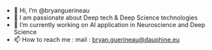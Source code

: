 - 👋 Hi, I’m @bryanguerineau
- 👀 I am passionate about Deep tech & Deep Science technologies
- 🌱 I’m currently working on AI application in Neuroscience and Deep Science
- 📫 How to reach me :    mail : bryan.guerineau@dauphine.eu

<!---
bryanguerineau/bryanguerineau is a ✨ special ✨ repository because its `README.md` (this file) appears on your GitHub profile.
You can click the Preview link to take a look at your changes.
--->
